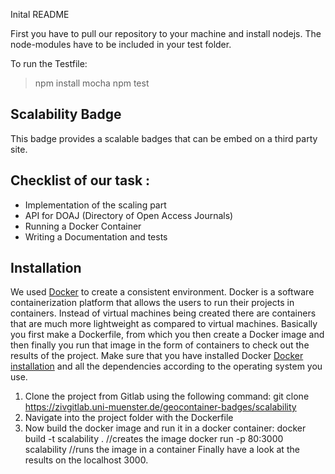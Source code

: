 Inital README

First you have to pull our repository to your machine and install nodejs. 
The node-modules have to be included in your test folder.

To run the Testfile:

> npm install mocha 
> npm test

## Scalability Badge
This badge provides a scalable badges that can be embed on a third party site.

## Checklist of our task :
 * Implementation of the scaling part
 * API for DOAJ (Directory of Open Access Journals)
 * Running a Docker Container
 * Writing a Documentation and tests
 
 
## Installation
 We used [Docker](https://www.docker.com/) to create a consistent environment. Docker is a software containerization platform that allows the users to run their projects in containers. Instead of virtual machines being created there are containers that are much more lightweight as compared to virtual machines. Basically you first make a Dockerfile, from which you then create a Docker image and then finally you run that image in the form of containers to check out the results of the project. Make sure that you have installed Docker [Docker installation](https://docs.docker.com/engine/installation/) and all the dependencies according to the operating system you use.
 
1. Clone the project from Gitlab using the following command:
    git clone https://zivgitlab.uni-muenster.de/geocontainer-badges/scalability
2. Navigate into the project folder with the Dockerfile
3. Now build the docker image and run it in a docker container:
    docker build -t scalability .    //creates the image 
    docker run -p 80:3000 scalability   //runs the image in a container
Finally have a look at the results on the localhost 3000. 
